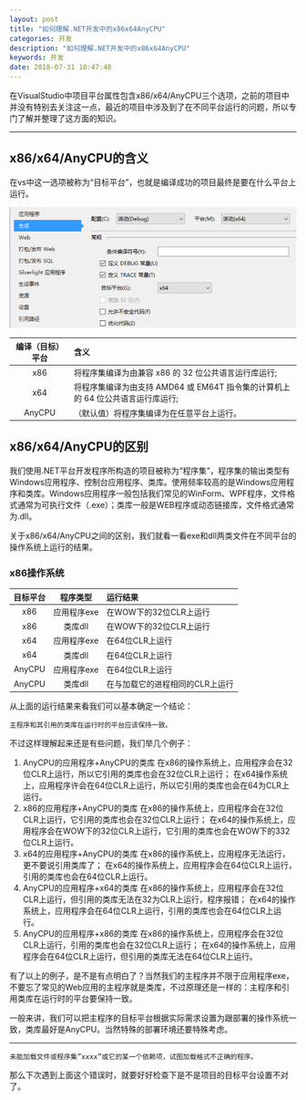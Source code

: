 ```yaml
---
layout: post
title: "如何理解.NET开发中的x86x64AnyCPU"
categories: 开发
description: "如何理解.NET开发中的x86x64AnyCPU"
keywords: 开发
date: 2018-07-31 10:47:48
---
```


在VisualStudio中项目平台属性包含x86/x64/AnyCPU三个选项，之前的项目中并没有特别去关注这一点，最近的项目中涉及到了在不同平台运行的问题，所以专门了解并整理了这方面的知识。

---

## x86/x64/AnyCPU的含义
在vs中这一选项被称为“目标平台”，也就是编译成功的项目最终是要在什么平台上运行。 

![image](/images/blog/image001.png)

| 编译（目标）平台 | 含义 |
| :-------: | :------ |
| x86 | 将程序集编译为由兼容 x86 的 32 位公共语言运行库运行; |
| x64 | 将程序集编译为由支持 AMD64 或 EM64T 指令集的计算机上的 64 位公共语言运行库运行; |
| AnyCPU | （默认值）将程序集编译为在任意平台上运行。 |

## x86/x64/AnyCPU的区别
我们使用.NET平台开发程序所构造的项目被称为“程序集”，程序集的输出类型有Windows应用程序、控制台应用程序、类库。使用频率较高的是Windows应用程序和类库。Windows应用程序一般包括我们常见的WinForm、WPF程序，文件格式通常为可执行文件（.exe）；类库一般是WEB程序或动态链接库，文件格式通常为.dll。 

关于x86/x64/AnyCPU之间的区别，我们就看一看exe和dll两类文件在不同平台的操作系统上运行的结果。

### x86操作系统

|目标平台|程序类型|运行结果|
|:-------:|:------:|:------|
|x86|应用程序exe|在WOW下的32位CLR上运行|
|x86|类库dll|在WOW下的32位CLR上运行|
|x64|应用程序exe|在64位CLR上运行|
|x64|类库dll|在64位CLR上运行|
|AnyCPU|应用程序exe|在64位CLR上运行|
|AnyCPU|类库dll|在与加载它的进程相同的CLR上运行|

从上面的运行结果来看我们可以基本确定一个结论：

    主程序和其引用的类库在运行时的平台应该保持一致。

不过这样理解起来还是有些问题，我们举几个例子： 
1. AnyCPU的应用程序+AnyCPU的类库 
在x86的操作系统上，应用程序会在32位CLR上运行，所以它引用的类库也会在32位CLR上运行； 
在x64操作系统上，应用程序许会在64位CLR上运行，所以它引用的类库也会在64为CLR上运行。 
2. x86的应用程序+AnyCPU的类库 
在x86的操作系统上，应用程序会在32位CLR上运行，它引用的类库也会在32位CLR上运行； 
在x64的操作系统上，应用程序会在WOW下的32位CLR上运行，它引用的类库也会在WOW下的332位CLR上运行。 
3. x64的应用程序+AnyCPU的类库 
在x86的操作系统上，应用程序无法运行，更不要说引用类库了； 
在x64的操作系统上，应用程序会在64位CLR上运行，引用的类库也会在64位CLR上运行。 
4. AnyCPU的应用程序+x64的类库 
在x86的操作系统上，应用程序会在32位CLR上运行，但引用的类库无法在32为CLR上运行，程序报错； 
在x64的操作系统上，应用程序会在64位CLR上运行，引用的类库也会在64位CLR上运行。 
5. AnyCPU的应用程序+x86的类库 
在x86的操作系统上，应用程序会在32位CLR上运行，引用的类库也会在32位CLR上运行； 
在x64的操作系统上，应用程序会在64位CLR上运行，但引用的类库无法在64位CLR上运行。

有了以上的例子，是不是有点明白了？当然我们的主程序并不限于应用程序exe，不要忘了常见的Web应用的主程序就是类库，不过原理还是一样的：主程序和引用类库在运行时的平台要保持一致。

一般来讲，我们可以把主程序的目标平台根据实际需求设置为跟部署的操作系统一致，类库最好是AnyCPU。当然特殊的部署环境还要特殊考虑。

---

    未能加载文件或程序集”xxxx”或它的某一个依赖项，试图加载格式不正确的程序。

那么下次遇到上面这个错误时，就要好好检查下是不是项目的目标平台设置不对了。